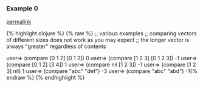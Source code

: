 ### Example 0
[permalink](#example-0)

{% highlight clojure %}
{% raw %}
;; various examples
;; comparing vectors of different sizes does not work as you may expect
;; the longer vector is always "greater" regardless of contents

user=> (compare [0 1 2] [0 1 2])
0
user=> (compare [1 2 3] [0 1 2 3])
-1
user=> (compare [0 1 2] [3 4])
1
user=> (compare nil [1 2 3])
-1
user=> (compare [1 2 3] nil)
1
user=> (compare "abc" "def")
-3
user=> (compare "abc" "abd")
-1{% endraw %}
{% endhighlight %}


